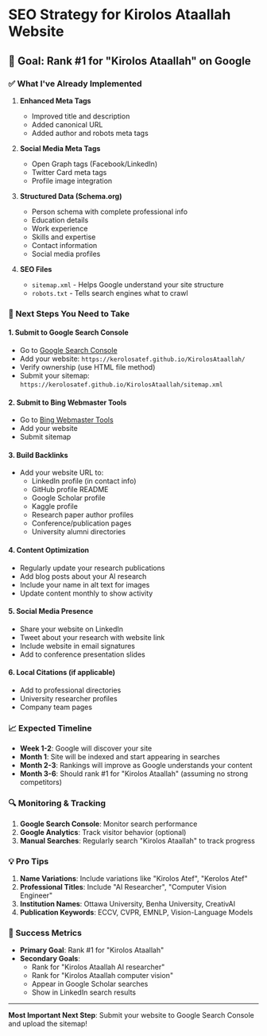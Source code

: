# SEO Strategy for Kirolos Ataallah Website

## 🎯 Goal: Rank #1 for "Kirolos Ataallah" on Google

### ✅ What I've Already Implemented

1. **Enhanced Meta Tags**
   - Improved title and description
   - Added canonical URL
   - Added author and robots meta tags

2. **Social Media Meta Tags**
   - Open Graph tags (Facebook/LinkedIn)
   - Twitter Card meta tags
   - Profile image integration

3. **Structured Data (Schema.org)**
   - Person schema with complete professional info
   - Education details
   - Work experience
   - Skills and expertise
   - Contact information
   - Social media profiles

4. **SEO Files**
   - `sitemap.xml` - Helps Google understand your site structure
   - `robots.txt` - Tells search engines what to crawl

### 🚀 Next Steps You Need to Take

#### 1. **Submit to Google Search Console**
   - Go to [Google Search Console](https://search.google.com/search-console/)
   - Add your website: `https://kerolosatef.github.io/KirolosAtaallah/`
   - Verify ownership (use HTML file method)
   - Submit your sitemap: `https://kerolosatef.github.io/KirolosAtaallah/sitemap.xml`

#### 2. **Submit to Bing Webmaster Tools**
   - Go to [Bing Webmaster Tools](https://www.bing.com/webmasters/)
   - Add your website
   - Submit sitemap

#### 3. **Build Backlinks**
   - Add your website URL to:
     - LinkedIn profile (in contact info)
     - GitHub profile README
     - Google Scholar profile
     - Kaggle profile
     - Research paper author profiles
     - Conference/publication pages
     - University alumni directories

#### 4. **Content Optimization**
   - Regularly update your research publications
   - Add blog posts about your AI research
   - Include your name in alt text for images
   - Update content monthly to show activity

#### 5. **Social Media Presence**
   - Share your website on LinkedIn
   - Tweet about your research with website link
   - Include website in email signatures
   - Add to conference presentation slides

#### 6. **Local Citations** (if applicable)
   - Add to professional directories
   - University researcher profiles
   - Company team pages

### 📈 Expected Timeline

- **Week 1-2**: Google will discover your site
- **Month 1**: Site will be indexed and start appearing in searches
- **Month 2-3**: Rankings will improve as Google understands your content
- **Month 3-6**: Should rank #1 for "Kirolos Ataallah" (assuming no strong competitors)

### 🔍 Monitoring & Tracking

1. **Google Search Console**: Monitor search performance
2. **Google Analytics**: Track visitor behavior (optional)
3. **Manual Searches**: Regularly search "Kirolos Ataallah" to track progress

### 💡 Pro Tips

1. **Name Variations**: Include variations like "Kirolos Atef", "Kerolos Atef"
2. **Professional Titles**: Include "AI Researcher", "Computer Vision Engineer"
3. **Institution Names**: Ottawa University, Benha University, CreativAI
4. **Publication Keywords**: ECCV, CVPR, EMNLP, Vision-Language Models

### 🎯 Success Metrics

- **Primary Goal**: Rank #1 for "Kirolos Ataallah"
- **Secondary Goals**: 
  - Rank for "Kirolos Ataallah AI researcher"
  - Rank for "Kirolos Ataallah computer vision"
  - Appear in Google Scholar searches
  - Show in LinkedIn search results

---

**Most Important Next Step**: Submit your website to Google Search Console and upload the sitemap!